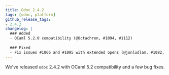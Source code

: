 ```yaml
---
title: Odoc 2.4.2
tags: [odoc, platform]
github_release_tags:
- 2.4.2
changelog: |
  ### Added
  - OCaml 5.2.0 compatibility (@Octachron, #1094, #1112)
  
  ### Fixed
  - Fix issues #1066 and #1095 with extended opens (@jonludlam, #1082, #1100)
---
```


We've released `odoc` 2.4.2 with OCaml 5.2 compatibility and a few bug fixes.
